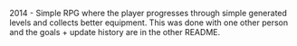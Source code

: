 2014 - Simple RPG where the player progresses through simple generated levels and collects better equipment. This was done with one other person and the goals + update history are in the other README.
